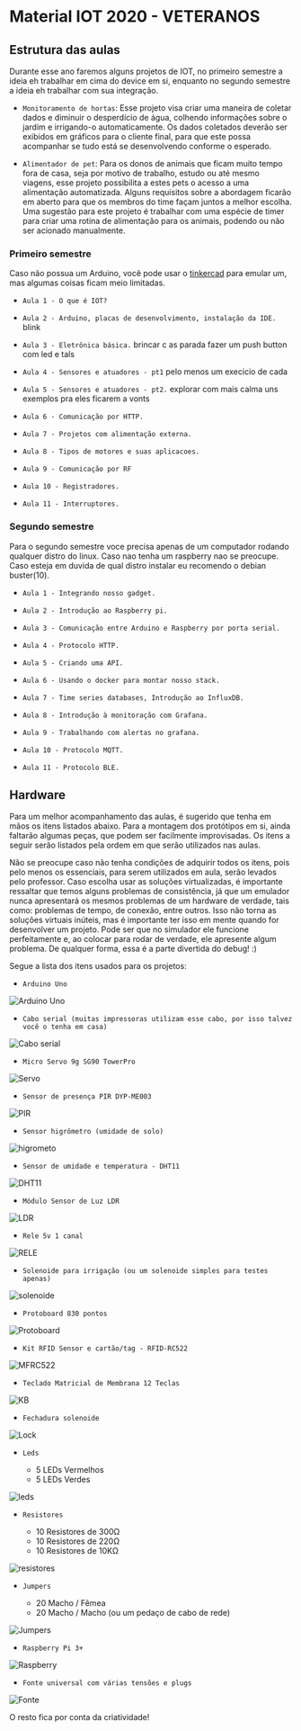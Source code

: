 # Material IOT 2020 - VETERANOS

## Estrutura das aulas

Durante esse ano faremos alguns projetos de IOT, no primeiro semestre a ideia eh trabalhar em cima do device em si, enquanto no segundo semestre a ideia eh trabalhar com sua integração.

* `Monitoramento de hortas`:
Esse projeto visa criar uma maneira de coletar dados e diminuir o desperdício de água, colhendo informações sobre o jardim e irrigando-o automaticamente. Os dados coletados deverão ser exibidos em gráficos para o cliente final, para que este possa acompanhar se tudo está se desenvolvendo conforme o esperado.

* `Alimentador de pet`:
Para os donos de animais que ficam muito tempo fora de casa, seja por motivo de trabalho, estudo ou até mesmo viagens, esse projeto possibilita a estes pets o acesso a uma alimentação automatizada. Alguns requisitos sobre a abordagem ficarão em aberto para que os membros do time façam juntos a melhor escolha. Uma sugestão para este projeto é trabalhar com uma espécie de timer para criar uma rotina de alimentação para os animais, podendo ou não ser acionado manualmente.


### Primeiro semestre

Caso não possua um Arduino, você pode usar o [tinkercad](https://www.tinkercad.com) para emular um, mas algumas coisas ficam meio limitadas.

  - `Aula 1 - O que é IOT?`

  - `Aula 2 - Arduino, placas de desenvolvimento, instalação da IDE.` blink

  - `Aula 3 - Eletrônica básica.` brincar c as parada fazer um push button com led e tals

  - `Aula 4 - Sensores e atuadores - pt1` pelo menos um execicio de cada

  - `Aula 5 - Sensores e atuadores - pt2.` explorar com mais calma uns exemplos pra eles ficarem a vonts
 
  - `Aula 6 - Comunicação por HTTP.`

  * `Aula 7 - Projetos com alimentação externa.`

  - `Aula 8 - Tipos de motores e suas aplicacoes.`

  - `Aula 9 - Comunicação por RF`

  - `Aula 10 - Registradores.`

  - `Aula 11 - Interruptores.`


### Segundo semestre

Para o segundo semestre voce precisa apenas de um computador rodando qualquer distro do linux. Caso nao tenha um raspberry nao se preocupe. Caso esteja em duvida de qual distro instalar eu recomendo o debian buster(10).

  * `Aula 1 - Integrando nosso gadget.`

  * `Aula 2 - Introdução ao Raspberry pi.`

  * `Aula 3 - Comunicação entre Arduino e Raspberry por porta serial.`

  * `Aula 4 - Protocolo HTTP.`

  * `Aula 5 - Criando uma API.`

  * `Aula 6 - Usando o docker para montar nosso stack.`

  * `Aula 7 - Time series databases, Introdução ao InfluxDB.`

  * `Aula 8 - Introdução à monitoração com Grafana.`

  - `Aula 9 - Trabalhando com alertas no grafana.`

  - `Aula 10 - Protocolo MQTT.`

  - `Aula 11 - Protocolo BLE.`


## Hardware

Para um melhor acompanhamento das aulas, é sugerido que tenha em mãos os itens listados abaixo. Para a montagem dos protótipos em si, ainda faltarão algumas peças, que podem ser facilmente improvisadas. Os itens a seguir serão listados pela ordem em que serão utilizados nas aulas.

Não se preocupe caso não tenha condições de adquirir todos os itens, pois pelo menos os essenciais, para serem utilizados em aula, serão levados pelo professor. Caso escolha usar as soluções virtualizadas, é importante ressaltar que temos alguns problemas de consistência, já que um emulador nunca apresentará os mesmos problemas de um hardware de verdade, tais como: problemas de tempo, de conexão, entre outros. Isso não torna as soluções virtuais inúteis, mas é importante ter isso em mente quando for desenvolver um projeto. Pode ser que no simulador ele funcione perfeitamente e, ao colocar para rodar de verdade, ele apresente algum problema. De qualquer forma, essa é a parte divertida do debug! :)

Segue a lista dos itens usados para os projetos:

* `Arduino Uno`

![Arduino Uno](.../../img/doc/arduino.jpg)


* `Cabo serial (muitas impressoras utilizam esse cabo, por isso talvez você o tenha em casa)`

![Cabo serial](.../../img/doc/serial.jpg)


* `Micro Servo 9g SG90 TowerPro`

![Servo](.../../img/doc/servo.jpg)


* `Sensor de presença PIR DYP-ME003`

![PIR](.../../img/doc/pir.jpeg)


* `Sensor higrômetro (umidade de solo)`

![higrometo](.../../img/doc/higrometro.jpeg)


* `Sensor de umidade e temperatura - DHT11`

![DHT11](.../../img/doc/dht11.jpg)


* `Módulo Sensor de Luz LDR`

![LDR](.../../img/doc/ldr.jpeg)


* `Rele 5v 1 canal`

![RELE](.../../img/doc/rele.jpeg)


* `Solenoide para irrigação (ou um solenoide simples para testes apenas)`

![solenoide](.../../img/doc/solenoide.jpeg)


* `Protoboard 830 pontos`

![Protoboard](.../../img/doc/proto.jpeg)


* `Kit RFID Sensor e cartão/tag - RFID-RC522`

![MFRC522](.../../img/doc/MFRC522.jpg)


* `Teclado Matricial de Membrana 12 Teclas`

![KB](.../../img/doc/teclado.jpeg)


* `Fechadura solenoide`

![Lock](.../../img/doc/lock.jpeg)


* `Leds`

  - 5 LEDs Vermelhos
  - 5 LEDs Verdes

![leds](.../../img/doc/leds.jpg)


* `Resistores`

  - 10 Resistores de 300Ω
  - 10 Resistores de 220Ω
  - 10 Resistores de 10KΩ

![resistores](.../../img/doc/resistores.png)


* `Jumpers`

  - 20 Macho / Fêmea
  - 20 Macho / Macho (ou um pedaço de cabo de rede)

![Jumpers](.../../img/doc/jumpers.png)


* `Raspberry Pi 3+`

![Raspberry](.../../img/doc/raspberry.jpg)


* `Fonte universal com várias tensões e plugs`

![Fonte](.../../img/doc/fonte.jpeg)


O resto fica por conta da criatividade!
